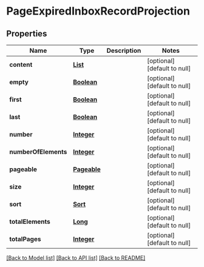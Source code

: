 # PageExpiredInboxRecordProjection
## Properties

Name | Type | Description | Notes
------------ | ------------- | ------------- | -------------
**content** | [**List**](ExpiredInboxRecordProjection.md) |  | [optional] [default to null]
**empty** | [**Boolean**](boolean.md) |  | [optional] [default to null]
**first** | [**Boolean**](boolean.md) |  | [optional] [default to null]
**last** | [**Boolean**](boolean.md) |  | [optional] [default to null]
**number** | [**Integer**](integer.md) |  | [optional] [default to null]
**numberOfElements** | [**Integer**](integer.md) |  | [optional] [default to null]
**pageable** | [**Pageable**](Pageable.md) |  | [optional] [default to null]
**size** | [**Integer**](integer.md) |  | [optional] [default to null]
**sort** | [**Sort**](Sort.md) |  | [optional] [default to null]
**totalElements** | [**Long**](long.md) |  | [optional] [default to null]
**totalPages** | [**Integer**](integer.md) |  | [optional] [default to null]

[[Back to Model list]](../README.md#documentation-for-models) [[Back to API list]](../README.md#documentation-for-api-endpoints) [[Back to README]](../README.md)

